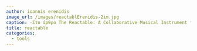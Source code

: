 ```yaml
---
author: ioannis erenidis
image_url: /images/reactablErenidis-2im.jpg
caption: -Στο άρθρο The Reactable: A Collaborative Musical Instrument for Playing and Understanding Music οι συγγραφείς αναφέρονται και στην ψυχολογική υποστήριξη των συμμετεχόντων. Συγκεκριμένα, η χρήση του στρογγυλού τραπεζιού απαλείφει κάθε έννοια της “κεφαλής του τραπεζιού” και δίνει σε κάθε συμμετέχοντα στην διάδραση ένα πρωταγωνιστικό ρόλο.Αυτό συμβάλει στην ευγενή συνεργασία στην ανάπτυξη και παρουσίαση νέων ιδεών ή στην εξέλιξη των ήδη αναπτυγμένων στη διάδραση.
title: reactable
categories:
  - tools
---
```






